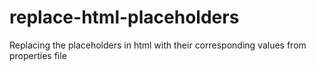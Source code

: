 # replace-html-placeholders
Replacing the placeholders in html with their corresponding values from properties file
